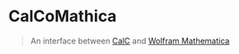 # CalCoMathica
> An interface between [CalC](http://calciumcalculator.org/) and [Wolfram Mathematica](https://www.wolfram.com/mathematica/)
